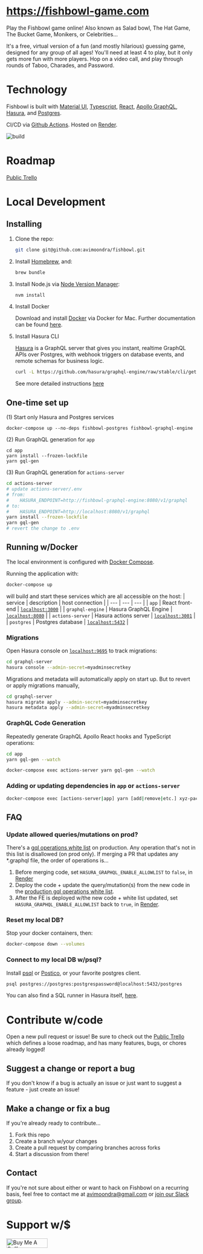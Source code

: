 # https://fishbowl-game.com

Play the Fishbowl game online! Also known as Salad bowl, The Hat Game, The Bucket Game, Monikers, or Celebrities...

It's a free, virtual version of a fun (and mostly hilarious) guessing game, designed for any group of all ages! You'll need at least 4 to play, but it only gets more fun with more players. Hop on a video call, and play through rounds of Taboo, Charades, and Password.

# Technology

Fishbowl is built with [Material UI](https://material-ui.com/), [Typescript](https://www.typescriptlang.org/), [React](https://reactjs.org/), [Apollo GraphQL](https://www.apollographql.com/), [Hasura](https://hasura.io/), and [Postgres](https://www.postgresql.org/).

CI/CD via [Github Actions](https://github.com/features/actions). Hosted on [Render](https://render.com/).

![build](https://github.com/avimoondra/fishbowl/workflows/build/badge.svg)

# Roadmap

[Public Trello](https://trello.com/b/xxUmKj7q/fishbowl-game)

# Local Development

## Installing

1. Clone the repo:

   ```bash
   git clone git@github.com:avimoondra/fishbowl.git
   ```

2. Install [Homebrew](https://brew.sh/), and:

   ```bash
   brew bundle
   ```

3. Install Node.js via [Node Version Manager](https://github.com/nvm-sh/nvm):

   ```bash
   nvm install
   ```

4. Install Docker

   Download and install [Docker](https://docs.docker.com/docker-for-mac/install/) via Docker for Mac. Further documentation can be found [here](https://docs.docker.com/engine/docker-overview/).

5. Install Hasura CLI

   [Hasura](https://hasura.io/) is a GraphQL server that gives you instant, realtime GraphQL APIs over Postgres, with webhook triggers on database events, and remote schemas for business logic.

   ```bash
   curl -L https://github.com/hasura/graphql-engine/raw/stable/cli/get.sh | bash
   ```

   See more detailed instructions [here](https://hasura.io/docs/1.0/graphql/manual/hasura-cli/install-hasura-cli.html)

## One-time set up

(1) Start only Hasura and Postgres services

```
docker-compose up --no-deps fishbowl-postgres fishbowl-graphql-engine
```

(2) Run GraphQL generation for `app`

```
cd app
yarn install --frozen-lockfile
yarn gql-gen
```

(3) Run GraphQL generation for `actions-server`

```bash
cd actions-server
# update actions-server/.env
# from: 
#    HASURA_ENDPOINT=http://fishbowl-graphql-engine:8080/v1/graphql
# to:
#    HASURA_ENDPOINT=http://localhost:8080/v1/graphql
yarn install --frozen-lockfile
yarn gql-gen
# revert the change to .env
```

## Running w/Docker

The local environment is configured with [Docker Compose](https://docs.docker.com/compose/).

Running the application with:

```bash
docker-compose up
```

will build and start these services which are all accessible on the host:
| service | description | host connection |
| --- | --- | --- |
| `app` | React front-end | [`localhost:3000`](http://localhost:3000/) |
| `graphql-engine` | Hasura GraphQL Engine | [`localhost:8080`](http://localhost:8080/) |
| `actions-server` | Hasura actions server | [`localhost:3001`](http://localhost:3001/) |
| `postgres` | Postgres database | [`localhost:5432`](http://localhost:5432/) |

### Migrations

Open Hasura console on [`localhost:9695`](http://localhost:9695/) to track migrations:

```bash
cd graphql-server
hasura console --admin-secret=myadminsecretkey
```

Migrations and metadata will automatically apply on start up. But to revert or apply migrations manually,

```bash
cd graphql-server
hasura migrate apply --admin-secret=myadminsecretkey
hasura metadata apply --admin-secret=myadminsecretkey
```

### GraphQL Code Generation

Repeatedly generate GraphQL Apollo React hooks and TypeScript operations:

```bash
cd app
yarn gql-gen --watch
```

```bash
docker-compose exec actions-server yarn gql-gen --watch
```

### Adding or updating dependencies in `app` or `actions-server`

```bash
docker-compose exec [actions-server|app] yarn [add|remove|etc.] xyz-package
```

## FAQ

### Update allowed queries/mutations on prod?

There's a [gql operations white list](https://fishbowl-graphql.onrender.com/console/settings/allowed-queries) on production. Any operation that's not in this list is disallowed (on prod only). If merging a PR that updates any \*.graphql file, the order of operations is...

1. Before merging code, set `HASURA_GRAPHQL_ENABLE_ALLOWLIST` to `false`, in [Render](https://dashboard.render.com/web/srv-bqave7tp1qr5voljem1g/env)
2. Deploy the code + update the query/mutation(s) from the new code in the [production gql operations white list](https://fishbowl-graphql.onrender.com/console/settings/allowed-queries).
3. After the FE is deployed w/the new code + white list updated, set `HASURA_GRAPHQL_ENABLE_ALLOWLIST` back to `true`, in [Render](https://dashboard.render.com/web/srv-bqave7tp1qr5voljem1g/env).

### Reset my local DB?

Stop your docker containers, then:

```bash
docker-compose down --volumes
```

### Connect to my local DB w/psql?

Install [psql](https://www.postgresql.org/docs/9.3/app-psql.html) or [Postico](https://eggerapps.at/postico/), or your favorite postgres client.

```bash
psql postgres://postgres:postgrespassword@localhost:5432/postgres
```

You can also find a SQL runner in Hasura itself, [here](http://localhost:9695/data/sql).

# Contribute w/code

Open a new pull request or issue! Be sure to check out the [Public Trello](https://trello.com/b/xxUmKj7q/fishbowl-game) which defines a loose roadmap, and has many features, bugs, or chores already logged!

## Suggest a change or report a bug

If you don't know if a bug is actually an issue or just want to suggest a feature - just create an issue!

## Make a change or fix a bug

If you're already ready to contribute...

1. Fork this repo
2. Create a branch w/your changes
3. Create a pull request by comparing branches across forks
4. Start a discussion from there!

## Contact

If you're not sure about either or want to hack on Fishbowl on a recurring basis, feel free to contact me at [avimoondra@gmail.com](mailto:avimoondra@gmail.com) or [join our Slack group](https://join.slack.com/t/fishbowl-game/shared_invite/zt-dzi7puk6-Dpcg748SKqoBeRqZOfV7~g).

# Support w/\$

<a href="https://www.buymeacoffee.com/fishbowlgame" target="_blank"><img src="https://cdn.buymeacoffee.com/buttons/default-orange.png" alt="Buy Me A Coffee" style="height: 25.5px !important;width: 108.5px !important;" ></a>
